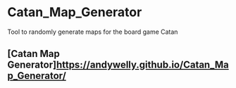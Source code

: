 # Catan_Map_Generator
Tool to randomly generate maps for the board game Catan

## [Catan Map Generator]https://andywelly.github.io/Catan_Map_Generator/